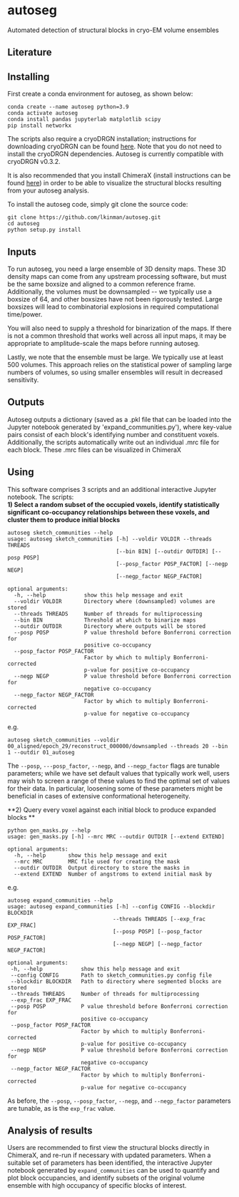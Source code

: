 # autoseg
Automated detection of structural blocks in cryo-EM volume ensembles 
  
## Literature
     
   
## Installing  
First create a conda environment for autoseg, as shown below:
```
conda create --name autoseg python=3.9
conda activate autoseg
conda install pandas jupyterlab matplotlib scipy
pip install networkx
```

The scripts also require a cryoDRGN installation; instructions for downloading cryoDRGN can be found [here](https://github.com/zhonge/cryodrgn). Note that you do not need to install the cryoDRGN dependencies. Autoseg is currently compatible with cryoDRGN v0.3.2. 

It is also recommended that you install ChimeraX (install instructions can be found [here](https://www.cgl.ucsf.edu/chimera/download.html)) in order to be able to visualize the structural blocks resulting from your autoseg analysis.

To install the autoseg code, simply git clone the source code:
```
git clone https://github.com/lkinman/autoseg.git
cd autoseg
python setup.py install
```

## Inputs
To run autoseg, you need a large ensemble of 3D density maps. These 3D density maps can come from any upstream processing software, but must be the same boxsize and aligned to a common reference frame. Additionally, the volumes must be downsampled -- we typically use a boxsize of 64, and other boxsizes have not been rigorously tested. Large boxsizes will lead to combinatorial explosions in required computational time/power. 

You will also need to supply a threshold for binarization of the maps. If there is not a common threshold that works well across all input maps, it may be appropriate to amplitude-scale the maps before running autoseg. 

Lastly, we note that the ensemble must be large. We typically use at least 500 volumes. This approach relies on the statistical power of sampling large numbers of volumes, so using smaller ensembles will result in decreased sensitivity.

## Outputs
Autoseg outputs a dictionary (saved as a .pkl file that can be loaded into the Jupyter notebook generated by 'expand_communities.py'), where key-value pairs consist of each block's identifying number and constituent voxels. Additionally, the scripts automatically write out an individual .mrc file for each block. These .mrc files can be visualized in ChimeraX 

## Using  
This software comprises 3 scripts and an additional interactive Jupyter notebook. The scripts:  
**1) Select a random subset of the occupied voxels, identify statistically significant co-occupancy relationships between these voxels, and cluster them to produce initial blocks** 
 
```
autoseg sketch_communities --help
usage: autoseg sketch_communities [-h] --voldir VOLDIR --threads THREADS
                                  [--bin BIN] [--outdir OUTDIR] [--posp POSP]
                                  [--posp_factor POSP_FACTOR] [--negp NEGP]
                                  [--negp_factor NEGP_FACTOR]

optional arguments:
  -h, --help            show this help message and exit
  --voldir VOLDIR       Directory where (downsampled) volumes are stored
  --threads THREADS     Number of threads for multiprocessing
  --bin BIN             Threshold at which to binarize maps
  --outdir OUTDIR       Directory where outputs will be stored
  --posp POSP           P value threshold before Bonferroni correction for
                        positive co-occupancy
  --posp_factor POSP_FACTOR
                        Factor by which to multiply Bonferroni-corrected
                        p-value for positive co-occupancy
  --negp NEGP           P value threshold before Bonferroni correction for
                        negative co-occupancy
  --negp_factor NEGP_FACTOR
                        Factor by which to multiply Bonferroni-corrected
                        p-value for negative co-occupancy

```  
e.g.
  
```
autoseg sketch_communities --voldir 00_aligned/epoch_29/reconstruct_000000/downsampled --threads 20 --bin 1 --outdir 01_autoseg 
```  
The ```--posp```, ```---posp_factor```, ```--negp```, and ```--negp_factor``` flags are tunable parameters; while we have set default values that typically work well, users may wish to screen a range of these values to find the optimal set of values for their data. In particular, loosening some of these parameters might be beneficial in cases of extensive conformational heterogeneity.


**2) Query every voxel against each initial block to produce expanded blocks ** 
  
```
python gen_masks.py --help
usage: gen_masks.py [-h] --mrc MRC --outdir OUTDIR [--extend EXTEND]

optional arguments:
  -h, --help       show this help message and exit
  --mrc MRC        MRC file used for creating the mask
  --outdir OUTDIR  Output directory to store the masks in
  --extend EXTEND  Number of angstroms to extend initial mask by
```  
 e.g.   
   
 ```
autoseg expand_communities --help
usage: autoseg expand_communities [-h] --config CONFIG --blockdir BLOCKDIR
                                  --threads THREADS [--exp_frac EXP_FRAC]
                                  [--posp POSP] [--posp_factor POSP_FACTOR]
                                  [--negp NEGP] [--negp_factor NEGP_FACTOR]

optional arguments:
  -h, --help            show this help message and exit
  --config CONFIG       Path to sketch_communities.py config file
  --blockdir BLOCKDIR   Path to directory where segmented blocks are stored
  --threads THREADS     Number of threads for multiprocessing
  --exp_frac EXP_FRAC
  --posp POSP           P value threshold before Bonferroni correction for
                        positive co-occupancy
  --posp_factor POSP_FACTOR
                        Factor by which to multiply Bonferroni-corrected
                        p-value for positive co-occupancy
  --negp NEGP           P value threshold before Bonferroni correction for
                        negative co-occupancy
  --negp_factor NEGP_FACTOR
                        Factor by which to multiply Bonferroni-corrected
                        p-value for negative co-occupancy

 ```  

As before, the ```--posp```, ```--posp_factor```, ```--negp```, and ```--negp_factor``` parameters are tunable, as is the ```exp_frac``` value. 

## Analysis of results
Users are recommended to first view the structural blocks directly in ChimeraX, and re-run if necessary with updated parameters. When a suitable set of parameters has been identified, the interactive Jupyter notebook generated by ```expand_communities``` can be used to quantify and plot block occupancies, and identify subsets of the original volume ensemble with high occupancy of specific blocks of interest. 

